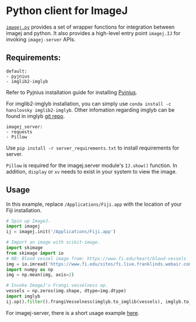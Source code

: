 # Python client for ImageJ

[`imagej.py`](https://github.com/imagej/imagej.py) provides a set of wrapper
functions for integration between imagej and python. It also provides a
high-level entry point `imagej.IJ` for invoking `imagej-server` APIs.

## Requirements:

    default:
    - pyjnius
    - imglib2-imglyb

Refer to Pyjnius installation guide for installing
[Pyjnius](http://pyjnius.readthedocs.io/en/latest/installation.html).

For imglib2-imglyb installation, you can simply use `conda install -c
hanslovsky imglib2-imglyb`. Other infomation regarding imglyb can be found in
imglyb [git repo](https://github.com/hanslovsky/imglib2-imglyb).

    imagej_server:
    - requests
    - Pillow

Use `pip install -r server_requirements.txt` to install requirements for server.

`Pillow` is required for the imagej.server module's `IJ.show()` function.
In addition, `display` or `xv` needs to exist in your system to view the image.

## Usage
In this example, replace `/Applications/Fiji.app` with the location of your Fiji installation.
```python
# Spin up ImageJ.
import imagej
ij = imagej.init('/Applications/Fiji.app')

# Import an image with scikit-image.
import skimage
from skimage import io
# NB: Blood vessel image from: https://www.fi.edu/heart/blood-vessels
img = io.imread('https://www.fi.edu/sites/fi.live.franklinds.webair.com/files/styles/featured_large/public/General_EduRes_Heart_BloodVessels_0.jpg')
import numpy as np
img = np.mean(img, axis=2)

# Invoke ImageJ's Frangi vesselness op.
vessels = np.zeros(img.shape, dtype=img.dtype)
import imglyb
ij.op().filter().frangiVesselness(imglyb.to_imglib(vessels), imglyb.to_imglib(img), [1, 1], 20)
```

For imagej-server, there is a short usage example
[here](https://github.com/imagej/imagej.py/tree/master/imagej/server).
